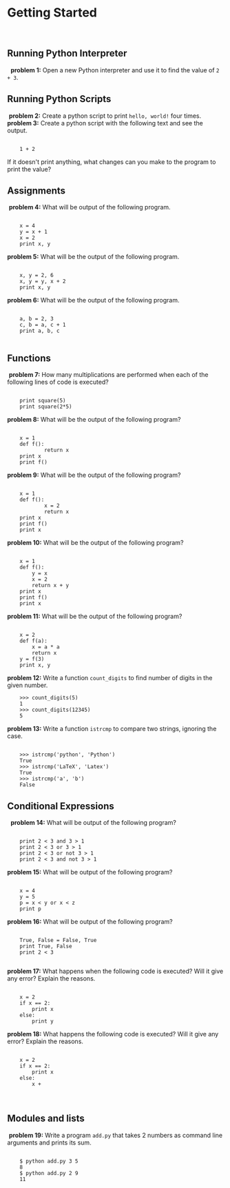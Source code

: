 # Getting Started
​
## Running Python Interpreter
​
​
**problem 1:** Open a new Python interpreter and use it to find the value of ``2 + 3``.
​
## Running Python Scripts
​
**problem 2:** Create a python script to print  ``hello, world!`` four times.
​
**problem 3:** Create a python script with the following text and see the output.
​
```
​
    1 + 2
```
If it doesn't print anything, what changes can you make to the program to print the value?
​
## Assignments
​
**problem 4:** What will be output of the following program.
​
```
​
    x = 4
    y = x + 1
    x = 2
    print x, y
```
**problem 5:** What will be the output of the following program.
​
```
​
    x, y = 2, 6
    x, y = y, x + 2
    print x, y
```
**problem 6:** What will be the output of the following program.
​
```
​
    a, b = 2, 3
    c, b = a, c + 1
    print a, b, c
​
```
## Functions
​
**problem 7:** How many multiplications are performed when each of the following
   lines of code is executed?
​
```
​
    print square(5)
    print square(2*5)
```
**problem 8:** What will be the output of the following program?
​
```
​
	x = 1
	def f():
            return x
	print x
	print f()
```
**problem 9:** What will be the output of the following program?
​
```
​
	x = 1
	def f():
            x = 2
            return x
	print x
	print f()
	print x
```
**problem 10:** What will be the output of the following program?
​
```
​
	x = 1
	def f():
		y = x
		x = 2
		return x + y
	print x
	print f()
	print x
```
**problem 11:** What will be the output of the following program?
​
```
​
    x = 2
    def f(a):
        x = a * a
        return x
    y = f(3)
    print x, y
```
**problem 12:** Write a function ``count_digits`` to find number of digits in the given number.
```
    >>> count_digits(5)
    1
    >>> count_digits(12345)
    5
```
**problem 13:** Write a function `istrcmp` to compare two strings, ignoring the case.
​
```
​
    >>> istrcmp('python', 'Python')
    True
    >>> istrcmp('LaTeX', 'Latex')
    True
    >>> istrcmp('a', 'b')
    False
```
## Conditional Expressions
​
​
**problem 14:** What will be output of the following program?
​
```
​
    print 2 < 3 and 3 > 1
    print 2 < 3 or 3 > 1
    print 2 < 3 or not 3 > 1
    print 2 < 3 and not 3 > 1
```
**problem 15:** What will be output of the following program?
​
```
​
    x = 4
    y = 5
    p = x < y or x < z
    print p
```
**problem 16:** What will be output of the following program?
​
```
​
    True, False = False, True
    print True, False
    print 2 < 3
​
```
**problem 17:** What happens when the following code is executed? Will it give any
   error? Explain the reasons.
​
```
​
    x = 2
    if x == 2:
        print x
    else:
        print y
```
**problem 18:** What happens the following code is executed? Will it give any error? Explain the reasons.
​
```
​
    x = 2
    if x == 2:
        print x
    else:
        x +
```
​
## Modules and lists
​
**problem 19:** Write a program ``add.py`` that takes 2 numbers as command line
   arguments and prints its sum.
​
```
​
    $ python add.py 3 5
    8
    $ python add.py 2 9
    11
```

